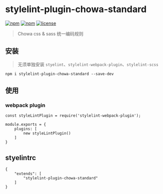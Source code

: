 # stylelint-plugin-chowa-standard

[![npm](https://img.shields.io/npm/v/stylelint-plugin-chowa-standard.svg)](https://www.npmjs.com/package/stylelint-plugin-chowa-standard)
[![npm](https://img.shields.io/npm/dm/stylelint-plugin-chowa-standard.svg)](https://www.npmjs.com/package/stylelint-plugin-chowa-standard)
[![license](https://img.shields.io/github/license/mashape/apistatus.svg?maxAge=2592000)](https://opensource.org/licenses/MIT)

> Chowa css & sass 统一编码规则

## 安装

> 无须单独安装 `styelint`、`stylelint-webpack-plugin`、`stylelint-scss`

```
npm i stylelint-plugin-chowa-standard --save-dev
```

## 使用

### webpack plugin

```
const styleLintPlugin = require('stylelint-webpack-plugin');

module.exports = {
    plugins: [
        new styleLintPlugin()
    ]
}

```
## styelintrc

```
{
    "extends": [
        "stylelint-plugin-chowa-standard"
    ]
}
```
